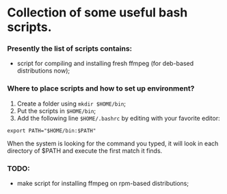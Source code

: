 # Collection of some useful bash scripts.

### Presently the list of scripts contains:
* script for compiling and installing fresh ffmpeg (for deb-based distributions now);

### Where to place scripts and how to set up environment?
1. Create a folder using ```mkdir $HOME/bin```;
2. Put the scripts in ```$HOME/bin```;
3. Add the following line ```$HOME/.bashrc``` by editing with your favorite editor:
```
export PATH="$HOME/bin:$PATH"
```
When the system is looking for the command you typed, it will look in each directory
of $PATH and execute the first match it finds.

### TODO:
* make script for installing ffmpeg on rpm-based distributions;
